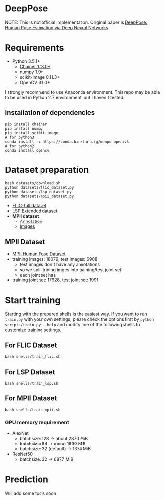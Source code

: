 # DeepPose

NOTE: This is not official implementation. Original paper is [DeepPose: Human Pose Estimation via Deep Neural Networks](http://arxiv.org/abs/1312.4659).

# Requirements

- Python 3.5.1+
  - [Chainer 1.13.0+](https://github.com/pfnet/chainer)
  - numpy 1.9+
  - scikit-image 0.11.3+
  - OpenCV 3.1.0+

I strongly recommend to use Anaconda environment. This repo may be able to be used in Python 2.7 environment, but I haven't tested.

## Installation of dependencies

```
pip install chainer
pip install numpy
pip install scikit-image
# for python3
conda install -c https://conda.binstar.org/menpo opencv3
# for python2
conda install opencv
```

# Dataset preparation

```
bash datasets/download.sh
python datasets/flic_dataset.py
python datasets/lsp_dataset.py
python datasets/mpii_dataset.py
```

- [FLIC-full dataset](http://vision.grasp.upenn.edu/cgi-bin/index.php?n=VideoLearning.FLIC)
- [LSP Extended dataset](http://www.comp.leeds.ac.uk/mat4saj/lspet_dataset.zip)
- **MPII dataset**
    - [Annotation](http://datasets.d2.mpi-inf.mpg.de/leonid14cvpr/mpii_human_pose_v1_u12_1.tar.gz)
    - [Images](http://datasets.d2.mpi-inf.mpg.de/andriluka14cvpr/mpii_human_pose_v1.tar.gz)

## MPII Dataset

- [MPII Human Pose Dataset](http://human-pose.mpi-inf.mpg.de/#download)
- training images: 18079, test images: 6908
  - test images don't have any annotations
  - so we split trining imges into training/test joint set
  - each joint set has
- training joint set: 17928, test joint set: 1991

# Start training

Starting with the prepared shells is the easiest way. If you want to run `train.py` with your own settings, please check the options first by `python scripts/train.py --help` and modify one of the following shells to customize training settings.

## For FLIC Dataset

```
bash shells/train_flic.sh
```

## For LSP Dataset

```
bash shells/train_lsp.sh
```

## For MPII Dataset

```
bash shells/train_mpii.sh
```

### GPU memory requirement

- AlexNet
  - batchsize: 128 -> about 2870 MiB
  - batchsize: 64 -> about 1890 MiB
  - batchsize: 32 (default) -> 1374 MiB
- ResNet50
  - batchsize: 32 -> 6877 MiB

# Prediction

Will add some tools soon
